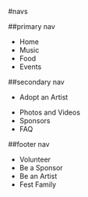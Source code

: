 #navs

##primary nav

* Home
* Music 
* Food
* Events

##secondary nav

* Adopt an Artist

<!--Above are my five pages-->

* Photos and Videos
* Sponsors
* FAQ



##footer nav

* Volunteer
* Be a Sponsor
* Be an Artist
* Fest Family

